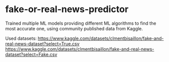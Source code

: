 # fake-or-real-news-predictor
Trained multiple ML models providing different ML algorithms to find the most accurate one, using community published data from Kaggle.

Used datasets:
https://www.kaggle.com/datasets/clmentbisaillon/fake-and-real-news-dataset?select=True.csv
https://www.kaggle.com/datasets/clmentbisaillon/fake-and-real-news-dataset?select=Fake.csv
